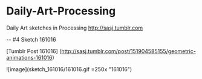 # Daily-Art-Processing
Daily Art sketches in Processing
http://sasj.tumblr.com

--
#4 Sketch 161016

[Tumblr Post 161016] (http://sasj.tumblr.com/post/151904585155/geometric-animations-161016)

![image](sketch_161016/161016.gif =250x "161016")
